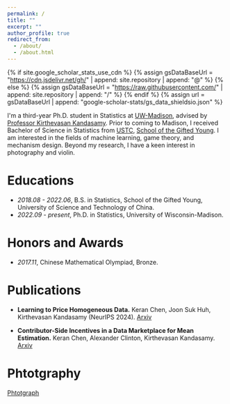 ```yaml
---
permalink: /
title: ""
excerpt: ""
author_profile: true
redirect_from: 
  - /about/
  - /about.html
---
```


{% if site.google_scholar_stats_use_cdn %}
{% assign gsDataBaseUrl = "https://cdn.jsdelivr.net/gh/" | append: site.repository | append: "@" %}
{% else %}
{% assign gsDataBaseUrl = "https://raw.githubusercontent.com/" | append: site.repository | append: "/" %}
{% endif %}
{% assign url = gsDataBaseUrl | append: "google-scholar-stats/gs_data_shieldsio.json" %}

<span class='anchor' id='about-me'></span>


I'm a third-year Ph.D. student in Statistics at [UW-Madison](https://www.wisc.edu/), advised by [Professor Kirthevasan Kandasamy](https://pages.cs.wisc.edu/~kandasamy/index.html). Prior to coming to Madison, I received Bachelor of Science in Statistics from [USTC](https://en.ustc.edu.cn/), [School of the Gifted Young](https://en.scgy.ustc.edu.cn/). I am interested in the fields of machine learning, game theory, and mechanism design. Beyond my research, I have a keen interest in photography and violin.

# Educations
- *2018.08 - 2022.06*, B.S. in Statistics, School of the Gifted Young, University of Science and Technology of China. 
- *2022.09 - present*, Ph.D. in Statistics, University of Wisconsin-Madison.

# Honors and Awards
- *2017.11*, Chinese Mathematical Olympiad, Bronze.

# Publications 
- **Learning to Price Homogeneous Data.** 
  Keran Chen, Joon Suk Huh, Kirthevasan Kandasamy (NeurIPS 2024). [Arxiv](https://arxiv.org/abs/2407.05484)

- **Contributor-Side Incentives in a Data Marketplace for Mean Estimation.** 
  Keran Chen, Alexander Clinton, Kirthevasan Kandasamy. [Arxiv](https://arxiv.org/abs/2407.05484)

# Phtotgraphy 
  [Phtotgraph](https://docs.google.com/document/d/1aUF2p1PiZEmNHoGkYVa8Au1QCvwlZp-_xTNDjL4nwP0/edit?tab=t.0)
  
  







